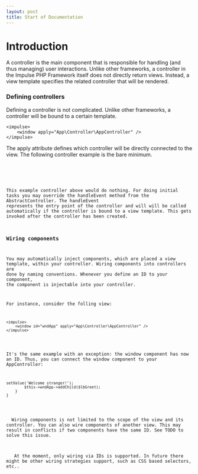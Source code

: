 ```yaml
---
layout: post
title: Start of Documentation
---
```


<a name="introduction"></a>
# Introduction

<div class="documentationContent">
A controller is the main component that is responsible for handling (and thus managing) user interactions. Unlike other frameworks, a controller in the Impulse PHP Framework itself does not directly return views. Instead, a view template specifies the related controller that will be rendered. 
    
### Defining controllers
Defining a controller is not complicated. Unlike other frameworks, a controller will be bound to a certain template.

<pre class="line-numbers language-markup">
<code class="language-markup">&lt;impulse&gt;
    &lt;window apply="App\Controller\AppController" /&gt;
&lt;/impulse&gt;</code>
</pre>

The <span class="highlightText">apply</span> attribute defines which controller will be directly connected to the view. The following controller example is the bare minimum.  
  
<pre class="line-numbers language-php">
<code class="language-php"><?php
namespace App\Controller;
use Impulse\Bundles\ImpulseBundle\Controller\AbstractController;

class AppController extends AbstractController
{
    
}</code>
</pre>

This example controller above would do nothing. For doing initial tasks you may override the handleEvent method from the AbstractController. The <span class="highlightText">handleEvent</span> represents the entry point of the controller and will  will be called automatically if the controller is bound to a view template. This gets invoked after the controller has been created. 

### Wiring components
You may automatically inject components, which are placed a view template, within your controller. Wiring components into controllers are done by naming conventions. Whenever you define an ID to your component, the component is injectable into your controller.

For instance, consider the folling view:

<pre class="line-numbers language-markup">
<code class="language-markup">&lt;impulse&gt;
    &lt;window id="wndApp" apply="App\Controller\AppController" /&gt;
&lt;/impulse&gt;</code>
</pre>

It's the same example with an exception: the window component has now an ID. Thus, you can connect the window component to your AppController:

<pre class="line-numbers language-php">
<code class="language-php"><?php
namespace App\Controller;
use Impulse\Bundles\ImpulseBundle\Controller\AbstractController;

class AppController extends AbstractController
{
    private $wndApp;

    public function handleEvent()
    {
        $lbGreet = new Label();
        $lbGreet->setValue('Welcome stranger!');
        $this->wndApp->addChild($lbGreet);
    }
}</code>
</pre>

<div class="alert alert-primary" role="alert">
  Wiring components is not limited to the scope of the view and its controller. You can also wire components of another view. This may result in conflicts if two components have the same ID. See TODO to solve this issue.
</div>

<div class="alert alert-warning" role="alert">
  <span class="fa fa-exclamation-triangle" /> At the moment, only wiring via IDs is supported. In future there might be other wiring strategies support, such as CSS based selectors, etc..
</div>
</div>
